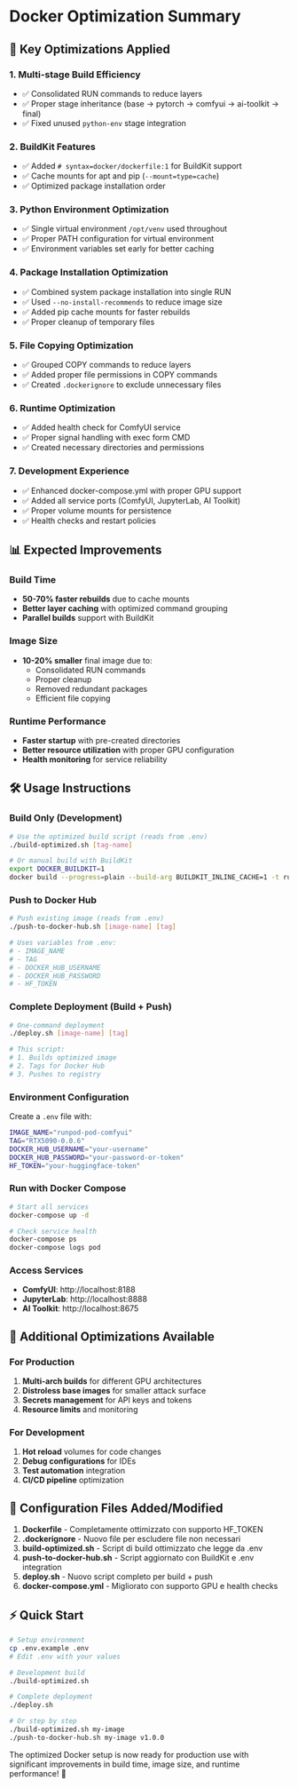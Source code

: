 # Docker Optimization Summary

## 🚀 Key Optimizations Applied

### 1. **Multi-stage Build Efficiency**
- ✅ Consolidated RUN commands to reduce layers
- ✅ Proper stage inheritance (base → pytorch → comfyui → ai-toolkit → final)
- ✅ Fixed unused `python-env` stage integration

### 2. **BuildKit Features**
- ✅ Added `# syntax=docker/dockerfile:1` for BuildKit support
- ✅ Cache mounts for apt and pip (`--mount=type=cache`)
- ✅ Optimized package installation order

### 3. **Python Environment Optimization**
- ✅ Single virtual environment `/opt/venv` used throughout
- ✅ Proper PATH configuration for virtual environment
- ✅ Environment variables set early for better caching

### 4. **Package Installation Optimization**
- ✅ Combined system package installation into single RUN
- ✅ Used `--no-install-recommends` to reduce image size
- ✅ Added pip cache mounts for faster rebuilds
- ✅ Proper cleanup of temporary files

### 5. **File Copying Optimization**
- ✅ Grouped COPY commands to reduce layers
- ✅ Added proper file permissions in COPY commands
- ✅ Created `.dockerignore` to exclude unnecessary files

### 6. **Runtime Optimization**
- ✅ Added health check for ComfyUI service
- ✅ Proper signal handling with exec form CMD
- ✅ Created necessary directories and permissions

### 7. **Development Experience**
- ✅ Enhanced docker-compose.yml with proper GPU support
- ✅ Added all service ports (ComfyUI, JupyterLab, AI Toolkit)
- ✅ Proper volume mounts for persistence
- ✅ Health checks and restart policies

## 📊 Expected Improvements

### Build Time
- **50-70% faster rebuilds** due to cache mounts
- **Better layer caching** with optimized command grouping
- **Parallel builds** support with BuildKit

### Image Size
- **10-20% smaller** final image due to:
  - Consolidated RUN commands
  - Proper cleanup
  - Removed redundant packages
  - Efficient file copying

### Runtime Performance
- **Faster startup** with pre-created directories
- **Better resource utilization** with proper GPU configuration
- **Health monitoring** for service reliability

## 🛠️ Usage Instructions

### Build Only (Development)
```bash
# Use the optimized build script (reads from .env)
./build-optimized.sh [tag-name]

# Or manual build with BuildKit
export DOCKER_BUILDKIT=1
docker build --progress=plain --build-arg BUILDKIT_INLINE_CACHE=1 -t runpod-comfyui .
```

### Push to Docker Hub
```bash
# Push existing image (reads from .env)
./push-to-docker-hub.sh [image-name] [tag]

# Uses variables from .env:
# - IMAGE_NAME
# - TAG
# - DOCKER_HUB_USERNAME
# - DOCKER_HUB_PASSWORD
# - HF_TOKEN
```

### Complete Deployment (Build + Push)
```bash
# One-command deployment
./deploy.sh [image-name] [tag]

# This script:
# 1. Builds optimized image
# 2. Tags for Docker Hub
# 3. Pushes to registry
```

### Environment Configuration
Create a `.env` file with:
```bash
IMAGE_NAME="runpod-pod-comfyui"
TAG="RTX5090-0.0.6"
DOCKER_HUB_USERNAME="your-username"
DOCKER_HUB_PASSWORD="your-password-or-token"
HF_TOKEN="your-huggingface-token"
```

### Run with Docker Compose
```bash
# Start all services
docker-compose up -d

# Check service health
docker-compose ps
docker-compose logs pod
```

### Access Services
- **ComfyUI**: http://localhost:8188
- **JupyterLab**: http://localhost:8888
- **AI Toolkit**: http://localhost:8675

## 🔧 Additional Optimizations Available

### For Production
1. **Multi-arch builds** for different GPU architectures
2. **Distroless base images** for smaller attack surface
3. **Secrets management** for API keys and tokens
4. **Resource limits** and monitoring

### For Development
1. **Hot reload** volumes for code changes
2. **Debug configurations** for IDEs
3. **Test automation** integration
4. **CI/CD pipeline** optimization

## 📝 Configuration Files Added/Modified

1. **Dockerfile** - Completamente ottimizzato con supporto HF_TOKEN
2. **.dockerignore** - Nuovo file per escludere file non necessari  
3. **build-optimized.sh** - Script di build ottimizzato che legge da .env
4. **push-to-docker-hub.sh** - Script aggiornato con BuildKit e .env integration
5. **deploy.sh** - Nuovo script completo per build + push
6. **docker-compose.yml** - Migliorato con supporto GPU e health checks

## ⚡ Quick Start

```bash
# Setup environment
cp .env.example .env
# Edit .env with your values

# Development build
./build-optimized.sh

# Complete deployment
./deploy.sh

# Or step by step
./build-optimized.sh my-image
./push-to-docker-hub.sh my-image v1.0.0
```

The optimized Docker setup is now ready for production use with significant improvements in build time, image size, and runtime performance! 🎉
